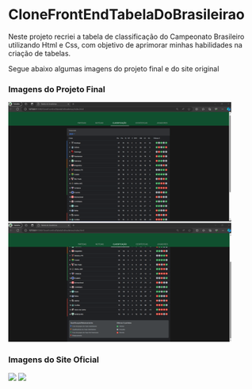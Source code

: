 # CloneFrontEndTabelaDoBrasileirao
<p> Neste projeto recriei a tabela de classificação do Campeonato Brasileiro utilizando Html e Css, com objetivo de aprimorar minhas habilidades na criação de tabelas.</p>
<p>Segue abaixo algumas imagens do projeto final e do site original</p>
<h3>Imagens do Projeto Final</h3>
<div>
  <img src="ImagensDoProjetoFinal/ProjetoFinal01.png" width="450">
  <img src="ImagensDoProjetoFinal/ProjetoFinal02.png" width="450">
</div>

<h3>Imagens do Site Oficial</h3>
<div>
  <img src="ImagensDoSiteOriginal/Tabela Brasilerão - Modelo 1.png" width="450">
  <img src="ImagensDoSiteOriginal/Tabela Brasilerão - Modelo 2.png" width="450">
</div>
